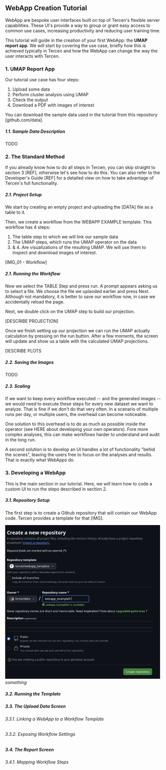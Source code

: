 ## WebApp Creation Tutorial

WebApp are bespoke user interfaces built on top of Tercen's flexible server capabilities. These UI's provide a way to group or grant easy access to common use cases, increasing productivity and reducing user training time.

This tutorial will guide in the creation of your first WebApp: the **UMAP report app**. We will start by covering the use case, briefly how this is achieved typically in Tercen and how the WebApp can change the way the user interacts with Tercen.

### 1. UMAP Report App

Our tutorial use case has four steps:

1. Upload some data
2. Perform cluster analysis using UMAP
3. Check the output 
4. Download a PDF with images of interest

You can download the sample data used in the tutorial from this repository [github.com/data].

##### 1.1. Sample Data Description

TODO

### 2. The Standard Method

If you already know how to do all steps in Tercen, you can skip straight to section 3 [REF], otherwise let's see how to do this. You can also refer to the Developer's Guide [REF] for a detailed view on how to take advantage of Tercen's full functionality.

##### 2.1. Project Setup

We start by creating an empty project and uploading the [DATA] file as a table to it. 

Then, we create a workflow from the WEBAPP EXAMPLE template. This workflow has 4 steps:

1. The table step to which we will link our sample data
2. The UMAP steps, which runs the UMAP operator on the data
3. & 4. Are visualizations of the resulting UMAP. We will use them to inspect and download images of interest.

[IMG_01 - Workflow]

##### 2.1. Running the Workflow

Now we select the TABLE Step and press run. A prompt appears asking us to select a file. We choose the file we uplaoded earlier and press Next. Although not mandatory, it is better to save our workflow now, in case we accidentally reload the page.

Next, we double click on the UMAP step to build our projection.

[DESCRIBE PROJECTION]

Once we finish setting up our projection we can run the UMAP actually calculation by pressing on the run button. After a few moments, the screen will update and show us a table with the calculated UMAP projections.

DESCRIBE PLOTS

##### 2.2. Saving the Images

TODO

##### 2.3. Scaling

If we want to keep every workflow executed -- and the generated images -- we would need to execute these steps for every new dataset we want to analyze. That is fine if we don't do that very often. In a scenario of multiple runs per day, or multiple users, the overhead can become noticeable.

One solution to this overhead is to do as much as possible inside the operator (see HERE about developing your own operators). Fore more complex analyses, this can make workflows harder to understand and audit in the long run.

A second solution is to develop an UI handles a lot of functionality "behid the scenes", leaving the users free to focus on the analyses and results. That is exactly what WebApps do.


### 3. Developing a WebApp

This is the main section in our tutorial. Here, we will learn how to code a custom UI to run the steps described in section 2.

##### 3.1. Repository Setup

The first step is to create a Github repository that will contain our WebApp code. Tercen provides a template for that [IMG].
<p>
<img src="imgs/003_RepoCreate.png" alt="drawing" width="500" title="Somethin"/></br>
<em>something</em>
</p>

##### 3.2. Running the Template

##### 3.3. The Upload Data Screen

###### 3.3.1. Linking a WebApp to a Workflow Template

###### 3.3.2. Exposing Workflow Settings

##### 3.4. The Report Screen

###### 3.4.1. Mapping Workflow Steps






